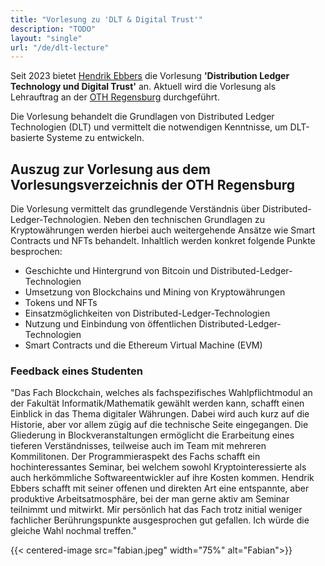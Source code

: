 ```yaml
---
title: "Vorlesung zu 'DLT & Digital Trust'"
description: "TODO"
layout: "single"
url: "/de/dlt-lecture"
---
```


Seit 2023 bietet [Hendrik Ebbers](/about-hendrik) die Vorlesung **'Distribution Ledger Technology und Digital Trust'** an.
Aktuell wird die Vorlesung als Lehrauftrag an der [OTH Regensburg](https://www.oth-regensburg.de) durchgeführt.

Die Vorlesung behandelt die Grundlagen von Distributed Ledger Technologien (DLT) und vermittelt die notwendigen
Kenntnisse, um DLT-basierte Systeme zu entwickeln.

## Auszug zur Vorlesung aus dem Vorlesungsverzeichnis der OTH Regensburg

Die Vorlesung vermittelt das grundlegende Verständnis über Distributed-Ledger-Technologien.
Neben den technischen Grundlagen zu Kryptowährungen werden hierbei auch weitergehende Ansätze wie
Smart Contracts und NFTs behandelt.
Inhaltlich werden konkret folgende Punkte besprochen:

- Geschichte und Hintergrund von Bitcoin und Distributed-Ledger-Technologien
- Umsetzung von Blockchains und Mining von Kryptowährungen
- Tokens und NFTs
- Einsatzmöglichkeiten von Distributed-Ledger-Technologien
- Nutzung und Einbindung von öffentlichen Distributed-Ledger-Technologien
- Smart Contracts und die Ethereum Virtual Machine (EVM)

### Feedback eines Studenten

"Das Fach Blockchain, welches als fachspezifisches Wahlpflichtmodul an der Fakultät Informatik/Mathematik gewählt werden
kann, schafft einen Einblick in das Thema digitaler Währungen. Dabei wird auch kurz auf die Historie, aber vor allem
zügig auf die technische Seite eingegangen. Die Gliederung in Blockveranstaltungen ermöglicht die Erarbeitung eines
tieferen Verständnisses, teilweise auch im Team mit mehreren Kommilitonen. Der Programmieraspekt des Fachs schafft ein
hochinteressantes Seminar, bei welchem sowohl Kryptointeressierte als auch herkömmliche Softwareentwickler auf ihre
Kosten kommen. Hendrik Ebbers schafft mit seiner offenen und direkten Art eine entspannte, aber produktive 
Arbeitsatmosphäre, bei der man gerne aktiv am Seminar teilnimmt und mitwirkt. Mir persönlich hat das Fach trotz
initial weniger fachlicher Berührungspunkte ausgesprochen gut gefallen. Ich würde die gleiche Wahl nochmal treffen."

{{< centered-image src="fabian.jpeg" width="75%" alt="Fabian">}}
